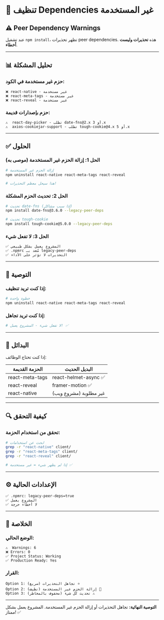 # 🧹 تنظيف Dependencies غير المستخدمة

## ⚠️ Peer Dependency Warnings

عند تشغيل `npm install`، تظهر تحذيرات peer dependencies. هذه **تحذيرات وليست أخطاء**.

---

## 📊 تحليل المشكلة

### حزم غير مستخدمة في الكود:
```
❌ react-native - غير مستخدمة
❌ react-meta-tags - غير مستخدمة
❌ react-reveal - غير مستخدمة
```

### حزم بإصدارات قديمة:
```
⚠️  react-day-picker - تطلب date-fns@2.x أو 3.x
⚠️  axios-cookiejar-support - تطلب tough-cookie@4.x أو 5.x
```

---

## ✅ الحلول

### الحل 1: إزالة الحزم غير المستخدمة (موصى به)

```bash
# إزالة الحزم غير المستخدمة
npm uninstall react-native react-meta-tags react-reveal

# هذا سيحل معظم التحذيرات!
```

### الحل 2: تحديث الحزم المشكلة

```bash
# تحديث date-fns (إذا سبب مشاكل)
npm install date-fns@3.6.0 --legacy-peer-deps

# تحديث tough-cookie
npm install tough-cookie@5.0.0 --legacy-peer-deps
```

### الحل 3: لا تفعل شيء

```
✅ المشروع يعمل بشكل طبيعي
✅ .npmrc مُعد بـ legacy-peer-deps
✅ التحذيرات لا تؤثر على الأداء
```

---

## 🎯 التوصية

### إذا كنت تريد تنظيف:
```bash
# خطوة واحدة
npm uninstall react-native react-meta-tags react-reveal
```

### إذا كنت تريد تجاهل:
```bash
# لا تفعل شيء - المشروع يعمل! ✅
```

---

## 📝 البدائل

إذا كنت تحتاج الوظائف:

| الحزمة القديمة | البديل الحديث |
|-----------------|----------------|
| react-meta-tags | react-helmet-async ✅ |
| react-reveal | framer-motion ✅ |
| react-native | غير مطلوبة (مشروع ويب) |

---

## 🔍 كيفية التحقق

### تحقق من استخدام الحزمة:

```bash
# ابحث عن استخدامات
grep -r "react-native" client/
grep -r "react-meta-tags" client/
grep -r "react-reveal" client/

# إذا لم يظهر شيء = غير مستخدمة ✅
```

---

## ⚙️ الإعدادات الحالية

```
✅ .npmrc: legacy-peer-deps=true
✅ المشروع يعمل
✅ لا أخطاء حرجة
```

---

## 🚀 الخلاصة

### الوضع الحالي:
```
⚠️  Warnings: 6
❌ Errors: 0
✅ Project Status: Working
✅ Production Ready: Yes
```

### القرار:
```
Option 1: تجاهل التحذيرات (سريع) ⭐
Option 2: إزالة الحزم غير المستخدمة (نظيف) 🧹
Option 3: تحديث كل شيء (محفوف بالمخاطر) ⚠️
```

---

**التوصية النهائية:** تجاهل التحذيرات أو إزالة الحزم غير المستخدمة. المشروع يعمل بشكل ممتاز! ✅
